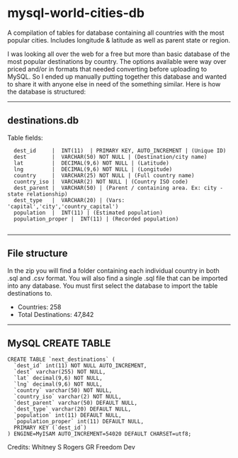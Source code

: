 # mysql-world-cities-db
A compilation of tables for database containing all countries with the most popular cities. Includes longitude &amp; latitude as well as parent state or region. 

I was looking all over the web for a free but more than basic database of the most popular destinations by country. The options available were way over priced and/or in formats that needed converting before uploading to MySQL. So I ended up manually putting together this database and wanted to share it with anyone else in need of the something similar. Here is how the database is structured: 

--------------------------------------
destinations.db
--------------------------------------
Table fields:
```
  dest_id     |  INT(11)  | PRIMARY KEY, AUTO_INCREMENT | (Unique ID)
  dest        |  VARCHAR(50) NOT NULL | (Destination/city name)
  lat         |  DECIMAL(9,6) NOT NULL | (Latitude)
  lng         |  DECIMAL(9,6) NOT NULL | (Longitude)
  country     |  VARCHAR(25) NOT NULL | (Full country name)
  cuontry_iso |  VARCHAR(2) NOT NULL | (Country ISO code)
  dest_parent |  VARCHAR(50) | (Parent / containing area. Ex: city - state relationship)
  dest_type   |  VARCHAR(20) | (Vars: 'capital','city','country_capital')
  population  |  INT(11) | (Estimated population)
  population_proper |  INT(11) | (Recorded population)
  
```
  
-----------------------------------
File structure
-----------------------------------
In the zip you will find a folder containing each individual country in both .sql and .csv format. You will also find a single .sql file that can be imported into any database. You must first select the database to import the table destinations to. 

- Countries: 258
- Total Destinations: 47,842


-----------------------------------
MySQL CREATE TABLE
-----------------------------------
```
CREATE TABLE `next_destinations` (
  `dest_id` int(11) NOT NULL AUTO_INCREMENT,
  `dest` varchar(255) NOT NULL,
  `lat` decimal(9,6) NOT NULL,
  `lng` decimal(9,6) NOT NULL,
  `country` varchar(50) NOT NULL,
  `country_iso` varchar(2) NOT NULL,
  `dest_parent` varchar(50) DEFAULT NULL,
  `dest_type` varchar(20) DEFAULT NULL,
  `population` int(11) DEFAULT NULL,
  `population_proper` int(11) DEFAULT NULL,
  PRIMARY KEY (`dest_id`)
) ENGINE=MyISAM AUTO_INCREMENT=54020 DEFAULT CHARSET=utf8;
```

Credits: Whitney S Rogers
GR Freedom Dev
  
  
  
  
  
  
  
  
  
 
  
